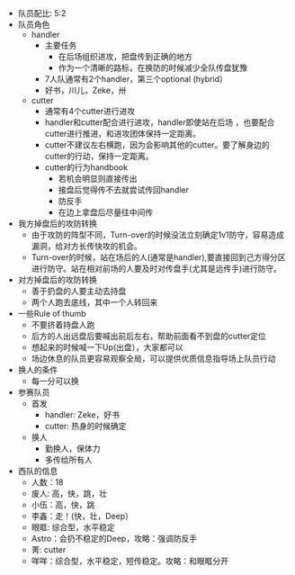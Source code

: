 - 队员配比: 5:2
- 队员角色
  - handler
    - 主要任务
      - 在后场组织进攻，把盘传到正确的地方
      - 作为一个清晰的路标，在换防的时候减少全队传盘犹豫
    - 7人队通常有2个handler，第三个optional (hybrid）
    - 好书，川儿，Zeke，卅
  - cutter
    - 通常有4个cutter进行进攻
    - handler和cutter配合进行进攻，handler即使站在后场 ，也要配合cutter进行推进，和进攻团体保持一定距离。
    - cutter不建议左右横跑，因为会影响其他的cutter。要了解身边的cutter的行动，保持一定距离。
    - cutter的行为handbook
      - 若机会明显则直接传出
      - 接盘后觉得传不去就尝试传回handler
      - 防反手
      - 在边上拿盘后尽量往中间传
- 我方掉盘后的攻防转换
  - 由于攻防的阵型不同，Turn-over的时候没法立刻确定1v1防守，容易造成漏洞，给对方长传快攻的机会。
  - Turn-over的时候，站在场后的人(通常是handler),要直接回到己方得分区进行防守。站在相对前场的人要及时对传盘手(尤其是远传手)进行防守。
- 对方掉盘后的攻防转换
  - 善于扔盘的人要主动去持盘
  - 两个人跑去底线，其中一个人转回来
- 一些Rule of thumb
  - 不要挤着持盘人跑
  - 后方的人出远盘后要喊出前后左右，帮助前面看不到盘的cutter定位
  - 想起来的时候喊一下Up(出盘），大家都可以
  - 场边休息的队员更容易观察全局，可以提供优质信息指导场上队员行动
- 换人的条件
  - 每一分可以换
- 参赛队员
  - 首发
    - handler: Zeke，好书
    - cutter: 热身的时候确定
  - 换人
    - 勤换人，保体力
    - 多传给所有人
- 西队的信息
  - 人数：18
  - 废人: 高，快，跳，壮
  - 小伍：高，快，跳
  - 李鑫：走！(快，壮，Deep）
  - 眼眶: 综合型，水平稳定
  - Astro：会扔不稳定的Deep，攻略：强调防反手
  - 菁: cutter
  - 咩咩：综合型，水平稳定，短传稳定。攻略：和眼眶分开
  
  
